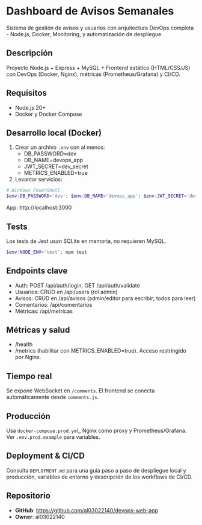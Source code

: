 # Dashboard de Avisos Semanales

Sistema de gestión de avisos y usuarios con arquitectura DevOps completa - Node.js, Docker, Monitoring, y automatización de despliegue.

## Descripción
Proyecto Node.js + Express + MySQL + Frontend estático (HTML/CSS/JS) con DevOps (Docker, Nginx), métricas (Prometheus/Grafana) y CI/CD.

## Requisitos
- Node.js 20+
- Docker y Docker Compose

## Desarrollo local (Docker)
1. Crear un archivo `.env` con al menos:
   - DB_PASSWORD=dev
   - DB_NAME=devops_app
   - JWT_SECRET=dev_secret
   - METRICS_ENABLED=true
2. Levantar servicios:

```powershell
# Windows PowerShell
$env:DB_PASSWORD='dev'; $env:DB_NAME='devops_app'; $env:JWT_SECRET='dev_secret'; $env:METRICS_ENABLED='true'; docker-compose up --build
```

App: http://localhost:3000

## Tests
Los tests de Jest usan SQLite en memoria, no requieren MySQL.

```powershell
$env:NODE_ENV='test'; npm test
```

## Endpoints clave
- Auth: POST /api/auth/login, GET /api/auth/validate
- Usuarios: CRUD en /api/users (rol admin)
- Avisos: CRUD en /api/avisos (admin/editor para escribir; todos para leer)
- Comentarios: /api/comentarios
- Métricas: /api/metricas

## Métricas y salud
- /health
- /metrics (habilitar con METRICS_ENABLED=true). Acceso restringido por Nginx.

## Tiempo real
Se expone WebSocket en `/comments`. El frontend se conecta automáticamente desde `comments.js`.

## Producción
Usa `docker-compose.prod.yml`, Nginx como proxy y Prometheus/Grafana. Ver `.env.prod.example` para variables.

## Deployment & CI/CD
Consulta `DEPLOYMENT.md` para una guía paso a paso de despliegue local y producción, variables de entorno y descripción de los workflows de CI/CD.

## Repositorio
- **GitHub**: https://github.com/al03022140/devops-web-app
- **Owner**: al03022140